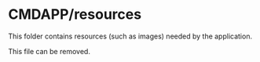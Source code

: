 # CMDAPP/resources

This folder contains resources (such as images) needed by the application. 

This file can be removed.
